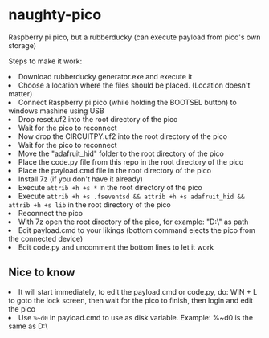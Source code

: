 # naughty-pico
Raspberry pi pico, but a rubberducky (can execute payload from pico's own storage)

<p>Steps to make it work:</p>
<li>Download rubberducky generator.exe and execute it</li>
<li>Choose a location where the files should be placed. (Location doesn't matter)</li>
<li>Connect Raspberry pi pico (while holding the BOOTSEL button) to windows mashine using USB</li>
<li>Drop reset.uf2 into the root directory of the pico</li>
<li>Wait for the pico to reconnect</li>
<li>Now drop the CIRCUITPY.uf2 into the root directory of the pico</li>
<li>Wait for the pico to reconnect</li>
<li>Move the "adafruit_hid" folder to the root directory of the pico</li>
<li>Place the code.py file from this repo in the root directory of the pico</li>
<li>Place the payload.cmd file in the root directory of the pico</li>
<li>Install 7z (if you don't have it already)</li>
<li>Execute <code>attrib +h +s *</code> in the root directory of the pico</li>
<li>Execute <code>attrib +h +s .fseventsd && attrib +h +s adafruit_hid && attrib +h +s lib</code> in the root directory of the pico</li>
<li>Reconnect the pico</li>
<li>With 7z open the root directory of the pico, for example: "D:\" as path</li>
<li>Edit payload.cmd to your likings (bottom command ejects the pico from the connected device)</li>
<li>Edit code.py and uncomment the bottom lines to let it work</li>

<h2>Nice to know</h2>
<li>It will start immediately, to edit the payload.cmd or code.py, do: WIN + L to goto the lock screen, then wait for the pico to finish, then login and edit the pico</li>
<li>Use <code>%~d0</code> in payload.cmd to use as disk variable. Example: %~d0 is the same as D:\</li>
